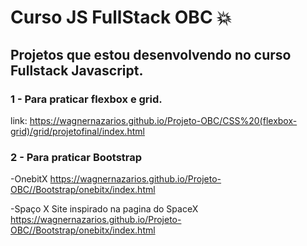 # Curso JS FullStack OBC :boom:

## Projetos que estou desenvolvendo no curso Fullstack Javascript.

### 1 - Para praticar flexbox e grid. 

link: https://wagnernazarios.github.io/Projeto-OBC/CSS%20(flexbox-grid)/grid/projetofinal/index.html

### 2 - Para praticar Bootstrap

-OnebitX
https://wagnernazarios.github.io/Projeto-OBC//Bootstrap/onebitx/index.html

-Spaço X
Site inspirado na pagina do SpaceX
https://wagnernazarios.github.io/Projeto-OBC//Bootstrap/onebitx/index.html


